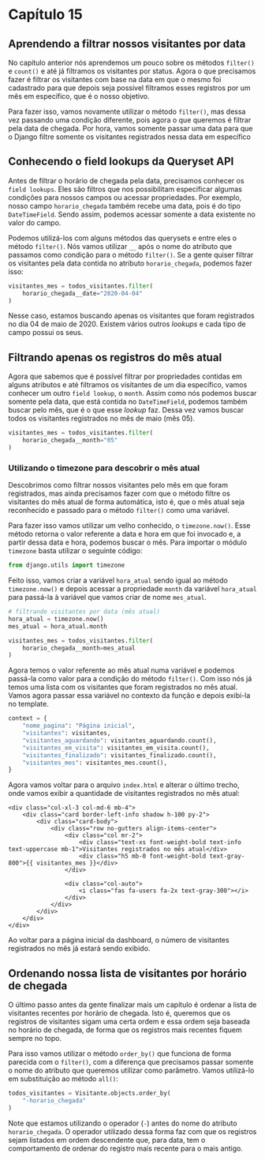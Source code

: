 # Capítulo 15

## Aprendendo a filtrar nossos visitantes por data

No capítulo anterior nós aprendemos um pouco sobre os métodos `filter()` e `count()` e até já filtramos os visitantes por status. Agora o que precisamos fazer é filtrar os visitantes com base na data em que o mesmo foi cadastrado para que depois seja possível filtramos esses registros por um mês em específico, que é o nosso objetivo.

Para fazer isso, vamos novamente utilizar o método `filter()`, mas dessa vez passando uma condição diferente, pois agora o que queremos é filtrar pela data de chegada. Por hora, vamos somente passar uma data para que o Django filtre somente os visitantes registrados nessa data em específico

## Conhecendo o field lookups da Queryset API

Antes de filtrar o horário de chegada pela data, precisamos conhecer os `field lookups`. Eles são filtros que nos possibilitam especificar algumas condições para nossos campos ou acessar propriedades. Por exemplo, nosso campo `horario_chegada` também recebe uma data, pois é do tipo `DateTimeField`. Sendo assim, podemos acessar somente a data existente no valor do campo.

Podemos utilizá-los com alguns métodos das querysets e entre eles o método `filter()`. Nós vamos utilizar `__` após o nome do atributo que passamos como condição para o método `filter()`. Se a gente quiser filtrar os visitantes pela data contida no atributo `horario_chegada`, podemos fazer isso:

```python
visitantes_mes = todos_visitantes.filter(
    horario_chegada__date="2020-04-04"
)
```

Nesse caso, estamos buscando apenas os visitantes que foram registrados no dia 04 de maio de 2020. Existem vários outros _lookups_ e cada tipo de campo possui os seus.

## Filtrando apenas os registros do mês atual

Agora que sabemos que é possível filtrar por propriedades contidas em alguns atributos e até filtramos os visitantes de um dia específico, vamos conhecer um outro `field lookup`, o `month`. Assim como nós podemos buscar somente pela data, que está contida no `DateTimeField`, podemos também buscar pelo mês, que é o que esse _lookup_ faz. Dessa vez vamos buscar todos os visitantes registrados no mês de maio \(mês 05\).

```python
visitantes_mes = todos_visitantes.filter(
    horario_chegada__month="05"
)
```

### Utilizando o timezone para descobrir o mês atual

Descobrimos como filtrar nossos visitantes pelo mês em que foram registrados, mas ainda precisamos fazer com que o método filtre os visitantes do mês atual de forma automática, isto é, que o mês atual seja reconhecido e passado para o método `filter()` como uma variável.

Para fazer isso vamos utilizar um velho conhecido, o `timezone.now()`. Esse método retorna o valor referente a data e hora em que foi invocado e, a partir dessa data e hora, podemos buscar o mês. Para importar o módulo `timezone` basta utilizar o seguinte código:

```python
from django.utils import timezone
```

Feito isso, vamos criar a variável `hora_atual` sendo igual ao método `timezone.now()` e depois acessar a propriedade `month` da variável `hora_atual` para passá-la à variável que vamos criar de nome `mes_atual`.

```python
# filtrando visitantes por data (mês atual)
hora_atual = timezone.now()
mes_atual = hora_atual.month

visitantes_mes = todos_visitantes.filter(
    horario_chegada__month=mes_atual
)
```

Agora temos o valor referente ao mês atual numa variável e podemos passá-la como valor para a condição do método `filter()`. Com isso nós já temos uma lista com os visitantes que foram registrados no mês atual. Vamos agora passar essa variável no contexto da função e depois exibi-la no template.

```python
context = {
    "nome_pagina": "Página inicial",
    "visitantes": visitantes,
    "visitantes_aguardando": visitantes_aguardando.count(),
    "visitantes_em_visita": visitantes_em_visita.count(),
    "visitantes_finalizado": visitantes_finalizado.count(),
    "visitantes_mes": visitantes_mes.count(),
}
```

Agora vamos voltar para o arquivo `index.html` e alterar o último trecho, onde vamos exibir a quantidade de visitantes registrados no mês atual:

```markup
<div class="col-xl-3 col-md-6 mb-4">
    <div class="card border-left-info shadow h-100 py-2">
        <div class="card-body">
            <div class="row no-gutters align-items-center">
                <div class="col mr-2">
                    <div class="text-xs font-weight-bold text-info text-uppercase mb-1">Visitantes registrados no mês atual</div>
                    <div class="h5 mb-0 font-weight-bold text-gray-800">{{ visitantes_mes }}</div>
                </div>

                <div class="col-auto">
                    <i class="fas fa-users fa-2x text-gray-300"></i>
                </div>
            </div>
        </div>
    </div>
</div>
```

Ao voltar para a página inicial da dashboard, o número de visitantes registrados no mês já estará sendo exibido.

## Ordenando nossa lista de visitantes por horário de chegada

O último passo antes da gente finalizar mais um capítulo é ordenar a lista de visitantes recentes por horário de chegada. Isto é, queremos que os registros de visitantes sigam uma certa ordem e essa ordem seja baseada no horário de chegada, de forma que os registros mais recentes fiquem sempre no topo.

Para isso vamos utilizar o método `order_by()` que funciona de forma parecida com o `filter()`, com a diferença que precisamos passar somente o nome do atributo que queremos utilizar como parâmetro. Vamos utilizá-lo em substituição ao método `all()`: 

```python
todos_visitantes = Visitante.objects.order_by(
    "-horario_chegada"
)
```

Note que estamos utilizando o operador \(`-`\) antes do nome do atributo `horario_chegada`. O operador utilizado dessa forma faz com que os registros sejam listados em ordem descendente que, para data, tem o comportamento de ordenar do registro mais recente para o mais antigo.

